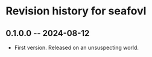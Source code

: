 # Revision history for seafovl

## 0.1.0.0 -- 2024-08-12

* First version. Released on an unsuspecting world.

